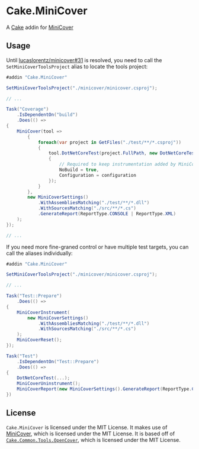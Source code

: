 # Cake.MiniCover

A [Cake](https://cakebuild.net) addin for [MiniCover](https://github.com/lucaslorentz/minicover)

## Usage

Until [lucaslorentz/minicover#31](https://github.com/lucaslorentz/minicover/issues/31) is
resolved, you need to call the `SetMiniCoverToolsProject` alias to locate the tools project:

```csharp
#addin "Cake.MiniCover"

SetMiniCoverToolsProject("./minicover/minicover.csproj");

// ...

Task("Coverage")
    .IsDependentOn("build")
    .Does(() => 
{
    MiniCover(tool =>
        {
            foreach(var project in GetFiles("./test/**/*.csproj"))
            {
                tool.DotNetCoreTest(project.FullPath, new DotNetCoreTestSettings()
                {
                    // Required to keep instrumentation added by MiniCover
                    NoBuild = true,
                    Configuration = configuration
                });
            }
        },
        new MiniCoverSettings()
            .WithAssembliesMatching("./test/**/*.dll")
            .WithSourcesMatching("./src/**/*.cs")
            .GenerateReport(ReportType.CONSOLE | ReportType.XML)
    );
});

// ...

```

If you need more fine-graned control or have multiple test targets, you can call the aliases individually:

```csharp
#addin "Cake.MiniCover"

SetMiniCoverToolsProject("./minicover/minicover.csproj");

// ...

Task("Test::Prepare")
    .Does(() => 
{
    MiniCoverInstrument(
        new MiniCoverSettings()
            .WithAssembliesMatching("./test/**/*.dll")
            .WithSourcesMatching("./src/**/*.cs")
    );
    MiniCoverReset();
});

Task("Test")
    .IsDependentOn("Test::Prepare")
    .Does(() => 
{
    DotNetCoreTest(...);
    MiniCoverUninstrument();
    MiniCoverReport(new MiniCoverSettings().GenerateReport(ReportType.CONSOLE | ReportType.XML));
})
```

## License

`Cake.MiniCover` is licensed under the MIT License. It makes use of [MiniCover](https://github.com/lucaslorentz/minicover),
which is licensed under the MIT License. It is based off of
[`Cake.Common.Tools.OpenCover`](https://github.com/cake-build/cake/tree/develop/src/Cake.Common/Tools/OpenCover),
which is licensed under the MIT License.